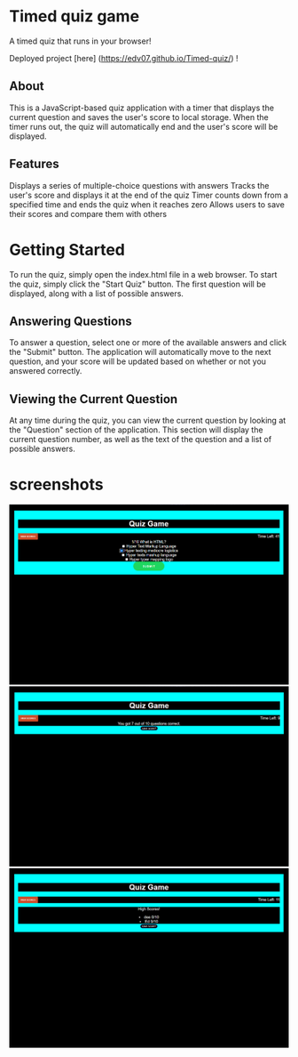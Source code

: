 # Timed quiz game
A timed quiz that runs in your browser!

Deployed project
[here] (https://edv07.github.io/Timed-quiz/) !



## About
This is a JavaScript-based quiz application with a timer that displays the current question and saves the user's score to local storage. When the timer runs out, the quiz will automatically end and the user's score will be displayed.

## Features
Displays a series of multiple-choice questions with answers
Tracks the user's score and displays it at the end of the quiz
Timer counts down from a specified time and ends the quiz when it reaches zero
Allows users to save their scores and compare them with others

# Getting Started
To run the quiz, simply open the index.html file in a web browser. To start the quiz, simply click the "Start Quiz" button. The first question will be displayed, along with a list of possible answers.

## Answering Questions
To answer a question, select one or more of the available answers and click the "Submit" button. The application will automatically move to the next question, and your score will be updated based on whether or not you answered correctly.

## Viewing the Current Question
At any time during the quiz, you can view the current question by looking at the "Question" section of the application. This section will display the current question number, as well as the text of the question and a list of possible answers.

# screenshots

![Screenshot 1](assets/web.png)
![Screenshot 2](assets/web2.png)
![Screenshot 3](assets/web3.png)
